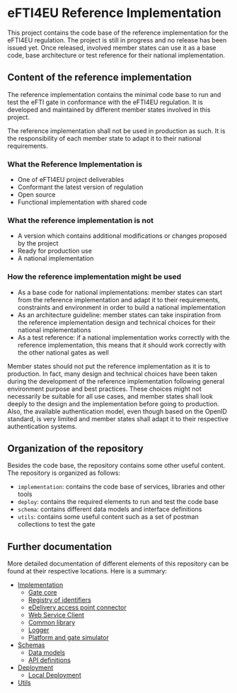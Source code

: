 # eFTI4EU Reference Implementation

This project contains the code base of the reference implementation for the eFTI4EU regulation. The project is still in
progress and no release has been issued yet. Once released, involved member states can use it as a base code, base
architecture or test reference for their national implementation.

## Content of the reference implementation

The reference implementation contains the minimal code base to run and test the eFTI gate in conformance with the
eFTI4EU regulation. It is developed and maintained by different member states involved in this project.

The reference implementation shall not be used in production as such. It is the responsibility of each member state to
adapt it to their national requirements.

### What the Reference Implementation is

- One of eFTI4EU project deliverables​
- Conformant the latest version of regulation​
- Open source​
- Functional implementation with shared code​

### What the reference implementation is not

- A version which contains additional modifications or changes proposed by the project​
- Ready for production use​
- A national implementation​

### How the reference implementation might be used

- As a base code for national implementations: member states can start from the reference implementation and adapt it to
  their requirements, constraints and environment in order to build a national implementation
- As an architecture guideline: member states can take inspiration from the reference implementation design and
  technical choices for their national implementations
- As a test reference: if a national implementation works correctly with the reference implementation, this means that
  it should work correctly with the other national gates as well

Member states should not put the reference implementation as it is to production. In fact, many design and technical
choices have been taken during the development of the reference implementation following general environment purpose and
best practices. These choices might not necessarily be suitable for all use cases, and member states shall look deeply
to the design and the implementation before going to production. Also, the available authentication model, even though
based on the OpenID standard, is very limited and member states shall adapt it to their respective authentication
systems.

## Organization of the repository

Besides the code base, the repository contains some other useful content. The repository is organized as follows:

- `implementation`: contains the code base of services, libraries and other tools
- `deploy`: contains the required elements to run and test the code base
- `schema`: contains different data models and interface definitions
- `utils`: contains some useful content such as a set of postman collections to test the gate

## Further documentation

More detailed documentation of different elements of this repository can be found at their respective locations. Here is
a summary:

- [Implementation](implementation/README.md)
    - [Gate core](implementation/gate/README.md)
    - [Registry of identifiers](implementation/registry-of-identifiers/README.md)
    - [eDelivery access point connector](implementation/edelivery-ap-connector/README.md)
    - [Web Service Client](implementation/efti-ws-plugin/README.md)
    - [Common library](implementation/commons/README.md)
    - [Logger](implementation/efti-logger/README.md)
    - [Platform and gate simulator](implementation/platform-gate-simulator/README.md)
- [Schemas](schema/README.md)
    - [Data models](schema/xsd/README.md)
    - [API definitions](schema/api-schemas/README.md)
- [Deployment](deploy/README.md)
    - [Local Deployment](deploy/local/README.md)
- [Utils](utils/README.md)

